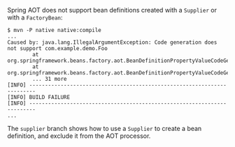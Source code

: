 Spring AOT does not support bean definitions created with a `Supplier` or with a `FactoryBean`:

```
$ mvn -P native native:compile
...
Caused by: java.lang.IllegalArgumentException: Code generation does not support com.example.demo.Foo
        at org.springframework.beans.factory.aot.BeanDefinitionPropertyValueCodeGenerator.generateCode(BeanDefinitionPropertyValueCodeGenerator.java:134)
        at org.springframework.beans.factory.aot.BeanDefinitionPropertyValueCodeGenerator.generateCode(BeanDefinitionPropertyValueCodeGenerator.java:99)
        ... 31 more
[INFO] ------------------------------------------------------------------------
[INFO] BUILD FAILURE
[INFO] ------------------------------------------------------------------------
...
```

The `supplier` branch shows how to use a `Supplier` to create a bean definition, and exclude it from the AOT processor.
